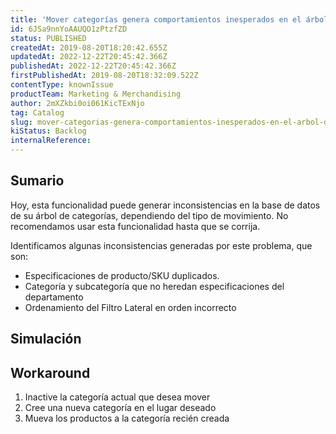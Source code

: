 ```yaml
---
title: 'Mover categorías genera comportamientos inesperados en el árbol de categorías'
id: 6JSa9nnYoAAUQO1zPtzfZD
status: PUBLISHED
createdAt: 2019-08-20T18:20:42.655Z
updatedAt: 2022-12-22T20:45:42.366Z
publishedAt: 2022-12-22T20:45:42.366Z
firstPublishedAt: 2019-08-20T18:32:09.522Z
contentType: knownIssue
productTeam: Marketing & Merchandising
author: 2mXZkbi0oi061KicTExNjo
tag: Catalog
slug: mover-categorias-genera-comportamientos-inesperados-en-el-arbol-de-categorias
kiStatus: Backlog
internalReference: 
---
```


## Sumario

Hoy, esta funcionalidad puede generar inconsistencias en la base de datos de su árbol de categorías, dependiendo del tipo de movimiento. No recomendamos usar esta funcionalidad hasta que se corrija.

Identificamos algunas inconsistencias generadas por este problema, que son:
  - Especificaciones de producto/SKU duplicados.
  - Categoría y subcategoría que no heredan especificaciones del departamento
  - Ordenamiento del Filtro Lateral en orden incorrecto

## Simulación



## Workaround

 1. Inactive la categoría actual que desea mover
 2. Cree una nueva categoría en el lugar deseado
 3. Mueva los productos a la categoría recién creada

